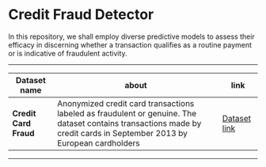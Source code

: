 # Credit Fraud Detector

In this repository, we shall employ diverse predictive models to assess their efficacy in discerning whether a transaction qualifies as a routine payment or is indicative of fraudulent activity.

---

| Dataset name | about | link |
|-|-|-|
| __Credit Card Fraud__ | Anonymized credit card transactions labeled as fraudulent or genuine. The dataset contains transactions made by credit cards in September 2013 by European cardholders | [Dataset link](https://www.kaggle.com/datasets/mlg-ulb/creditcardfraud/data) |

---

